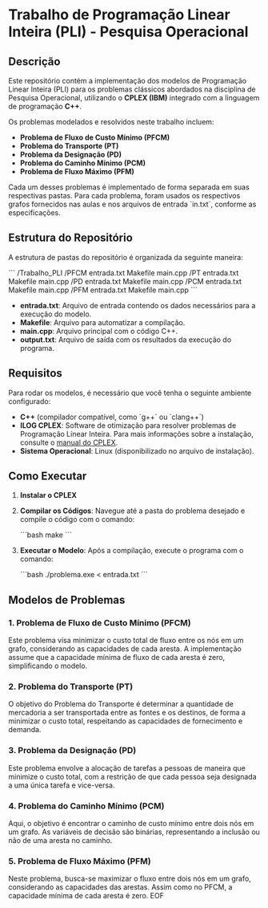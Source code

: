 # Trabalho de Programação Linear Inteira (PLI) - Pesquisa Operacional

## Descrição

Este repositório contém a implementação dos modelos de Programação Linear Inteira (PLI) para os problemas clássicos abordados na disciplina de Pesquisa Operacional, utilizando o **CPLEX (IBM)** integrado com a linguagem de programação **C++**.

Os problemas modelados e resolvidos neste trabalho incluem:

- **Problema de Fluxo de Custo Mínimo (PFCM)**
- **Problema do Transporte (PT)**
- **Problema da Designação (PD)**
- **Problema do Caminho Mínimo (PCM)**
- **Problema de Fluxo Máximo (PFM)**

Cada um desses problemas é implementado de forma separada em suas respectivas pastas. Para cada problema, foram usados os respectivos grafos fornecidos nas aulas e nos arquivos de entrada \`in.txt\`, conforme as especificações.

## Estrutura do Repositório

A estrutura de pastas do repositório é organizada da seguinte maneira:

\`\`\`
/Trabalho_PLI
    /PFCM
        entrada.txt
        Makefile
        main.cpp
    /PT
        entrada.txt
        Makefile
        main.cpp
    /PD
        entrada.txt
        Makefile
        main.cpp
    /PCM
        entrada.txt
        Makefile
        main.cpp
    /PFM
        entrada.txt
        Makefile
        main.cpp
\`\`\`
- **entrada.txt**: Arquivo de entrada contendo os dados necessários para a execução do modelo.
- **Makefile**: Arquivo para automatizar a compilação.
- **main.cpp**: Arquivo principal com o código C++.
- **output.txt**: Arquivo de saída com os resultados da execução do programa.
## Requisitos

Para rodar os modelos, é necessário que você tenha o seguinte ambiente configurado:

- **C++** (compilador compatível, como \`g++\` ou \`clang++\`)
- **ILOG CPLEX**: Software de otimização para resolver problemas de Programação Linear Inteira. Para mais informações sobre a instalação, consulte o [manual do CPLEX](https://www.ibm.com/products/ilog-cplex-optimization-studio).
- **Sistema Operacional**: Linux (disponibilizado no arquivo de instalação).

## Como Executar

1. **Instalar o CPLEX**
2. **Compilar os Códigos**: Navegue até a pasta do problema desejado e compile o código com o comando:

   \`\`\`bash
   make
   \`\`\`

3. **Executar o Modelo**: Após a compilação, execute o programa com o comando:

   \`\`\`bash
   ./problema.exe < entrada.txt
   \`\`\`

## Modelos de Problemas

### 1. Problema de Fluxo de Custo Mínimo (PFCM)

Este problema visa minimizar o custo total de fluxo entre os nós em um grafo, considerando as capacidades de cada aresta. A implementação assume que a capacidade mínima de fluxo de cada aresta é zero, simplificando o modelo.

### 2. Problema do Transporte (PT)

O objetivo do Problema do Transporte é determinar a quantidade de mercadoria a ser transportada entre as fontes e os destinos, de forma a minimizar o custo total, respeitando as capacidades de fornecimento e demanda.

### 3. Problema da Designação (PD)

Este problema envolve a alocação de tarefas a pessoas de maneira que minimize o custo total, com a restrição de que cada pessoa seja designada a uma única tarefa e vice-versa.

### 4. Problema do Caminho Mínimo (PCM)

Aqui, o objetivo é encontrar o caminho de custo mínimo entre dois nós em um grafo. As variáveis de decisão são binárias, representando a inclusão ou não de uma aresta no caminho.

### 5. Problema de Fluxo Máximo (PFM)

Neste problema, busca-se maximizar o fluxo entre dois nós em um grafo, considerando as capacidades das arestas. Assim como no PFCM, a capacidade mínima de cada aresta é zero.
EOF
